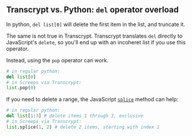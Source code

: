 ## Transcrypt vs. Python: `del` operator overload

In python, `del list[0]` will delete the first item in the list, and truncate it.

The same is not true in Transcrypt. Transcrypt translates `del` directly to JavaScript's `delete`, so you'll end up with an incoheret list if you use this operator.

Instead, using the `pop` operator can work.


```py
# in regular python:
del list[0]
# in Screeps via Transcrypt:
list.pop(0)
```

If you need to delete a range, the JavaScript [`splice`](https://developer.mozilla.org/en-US/docs/Web/JavaScript/Reference/Global_Objects/Array/splice) method can help:
```py
# in regular python:
del list[1:3] # delete items 1 through 3, exclusive
# in Screeps via Transcrypt:
list.splice(1, 2) # delete 2 items, starting with index 1
```